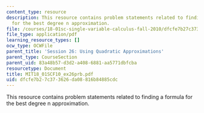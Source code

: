 ```yaml
---
content_type: resource
description: This resource contains problem statements related to finding a formula
  for the best degree n approximation.
file: /courses/18-01sc-single-variable-calculus-fall-2010/dfcfe7b27c373626da08816b84885cdc_MIT18_01SCF10_ex26prb.pdf
file_type: application/pdf
learning_resource_types: []
ocw_type: OCWFile
parent_title: 'Session 26: Using Quadratic Approximations'
parent_type: CourseSection
parent_uid: 83a48b57-d3d2-a408-6881-aa5771dbfcba
resourcetype: Document
title: MIT18_01SCF10_ex26prb.pdf
uid: dfcfe7b2-7c37-3626-da08-816b84885cdc
---
```

This resource contains problem statements related to finding a formula for the best degree n approximation.